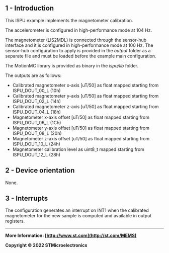 ## 1 - Introduction

This ISPU example implements the magnetometer calibration.

The accelerometer is configured in high-performance mode at 104 Hz.

The magnetometer (LIS2MDL) is connected through the sensor-hub interface and it is configured in high-performance mode at 100 Hz. The sensor-hub configuration to apply is provided in the *output* folder as a separate file and must be loaded before the example main configuration.

The MotionMC library is provided as binary in the *ispu/lib* folder.

The outputs are as follows:

* Calibrated magnetometer x-axis [uT/50] as float mapped starting from ISPU_DOUT_00_L (10h)
* Calibrated magnetometer y-axis [uT/50] as float mapped starting from ISPU_DOUT_02_L (14h)
* Calibrated magnetometer z-axis [uT/50] as float mapped starting from ISPU_DOUT_04_L (18h)
* Magnetometer x-axis offset [uT/50] as float mapped starting from ISPU_DOUT_06_L (1Ch)
* Magnetometer y-axis offset [uT/50] as float mapped starting from ISPU_DOUT_08_L (20h)
* Magnetometer z-axis offset [uT/50] as float mapped starting from ISPU_DOUT_10_L (24h)
* Magnetometer calibration level as uint8_t mapped starting from ISPU_DOUT_12_L (28h)


## 2 - Device orientation

None.


## 3 - Interrupts

The configuration generates an interrupt on INT1 when the calibrated magnetometer for the new sample is computed and available in output registers.

------

**More Information: [http://www.st.com](http://st.com/MEMS)**

**Copyright © 2022 STMicroelectronics**